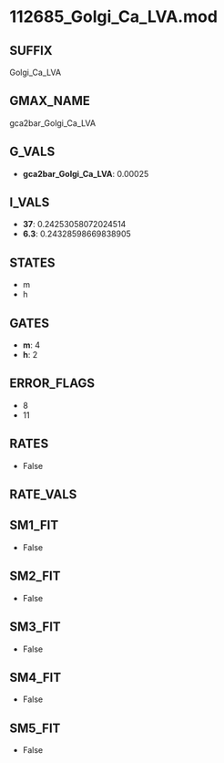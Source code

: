 # 112685_Golgi_Ca_LVA.mod

## SUFFIX

Golgi_Ca_LVA

## GMAX_NAME

gca2bar_Golgi_Ca_LVA

## G_VALS

- **gca2bar_Golgi_Ca_LVA**: 0.00025

## I_VALS

- **37**: 0.24253058072024514
- **6.3**: 0.24328598669838905

## STATES

- m
- h

## GATES

- **m**: 4
- **h**: 2

## ERROR_FLAGS

- 8
- 11

## RATES

- False

## RATE_VALS


## SM1_FIT

- False

## SM2_FIT

- False

## SM3_FIT

- False

## SM4_FIT

- False

## SM5_FIT

- False

